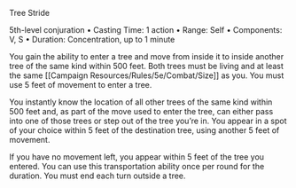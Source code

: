 Tree Stride

5th-level conjuration
• Casting Time: 1 action
• Range: Self
• Components: V, S
• Duration: Concentration, up to 1 minute 

You gain the ability to enter a tree and move from inside it to inside another tree of the same kind within 500 feet. Both trees must be living and at least the same [[Campaign Resources/Rules/5e/Combat/Size]] as you. You must use 5 feet of movement to enter a tree. 

You instantly know the location of all other trees of the same kind within 500 feet and, as part of the move used to enter the tree, can either pass into one of those trees or step out of the tree you’re in. You appear in a spot of your choice within 5 feet of the destination tree, using another 5 feet of movement. 

If you have no movement left, you appear within 5 feet of the tree you entered. You can use this transportation ability once per round for the duration. You must end each turn outside a tree.